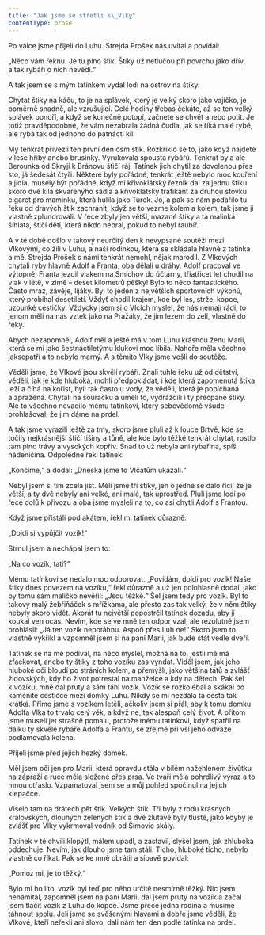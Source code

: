 ```yaml
---
title: "Jak jsme se střetli s\_Vlky"
contentType: prose
---
```


<section>

Po válce jsme přijeli do Luhu. Strejda Prošek nás uvítal a povídal:

„Něco vám řeknu. Je tu plno štik. Štiky už netlučou při povrchu jako dřív, a tak rybáři o nich nevědí.“

A tak jsem se s mým tatínkem vydal lodí na ostrov na štiky.

Chytat štiky na káču, to je na splávek, který je velký skoro jako vajíčko, je poměrně snadně, ale vzrušující. Celé hodiny třebas čekáte, až se ten velký splávek ponoří, a když se konečně potopí, začnete se chvět anebo potit. Je totiž pravděpodobné, že vám nezabrala žádná čudla, jak se říká malé rybě, ale ryba tak od jednoho do patnácti kil.

My tenkrát přivezli ten první den osm štik. Rozkřiklo se to, jako když najdete v lese hřiby anebo brusinky. Vyrukovala spousta rybářů. Tenkrát byla ale Berounka od Skryjí k Bránovu štičí ráj. Tatínek jich chytil za dovolenou přes sto, já šedesát čtyři. Některé byly pořádné, tenkrát ještě nebylo moc kouření a jídla, musely být pořádné, když mi křivoklátský řezník dal za jednu štiku skoro dvě kila škvařenýho sádla a křivoklátský trafikant za druhou stovku cigaret pro maminku, která hulila jako Turek. Jo, a pak se nám podařilo tu řeku od dravých štik zachránit; když se to vezme kolem a kolem, tak jsme ji vlastně zplundrovali. V řece zbyly jen větší, mazané štiky a ta malinká šíhlata, štičí děti, která nikdo nebral, pokud to nebyl raubíř.

A v té době došlo v takový neurčitý den k nevypsané soutěži mezi Vlkovými, co žili v Luhu, a naší rodinkou, která se skládala hlavně z tatínka a mě. Strejda Prošek s námi tenkrát nemohl, nějak marodil. Z Vlkových chytali ryby hlavně Adolf a Franta, oba dělali u dráhy. Adolf pracoval ve výtopně, Franta jezdil vlakem na Smíchov do účtárny, třiatřicet let chodil na vlak v létě, v zimě – deset kilometrů pěšky! Bylo to něco fantastického. Často mráz, závěje, lijáky. Byl to jeden z největších sportovních výkonů, který probíhal desetiletí. Vždyť chodil krajem, kde byl les, strže, kopce, uzounké cestičky. Vždycky jsem si o Vlcích myslel, že nás nemají rádi, to jenom měli na nás vztek jako na Pražáky, že jim lezem do zelí, vlastně do řeky.

Abych nezapomněl, Adolf měl a ještě má v tom Luhu krásnou ženu Marii, která se mi jako šestnáctiletýmu klukovi moc líbila. Nahoře měla všechno jaksepatří a to nebylo marný. A s těmito Vlky jsme vešli do soutěže.

Věděli jsme, že Vlkové jsou skvělí rybáři. Znali tuhle řeku už od dětství, věděli, jak je kde hluboká, mohli předpokládat, i kde která zapomenutá štika leží a číhá na kořist, byli tak často u vody, že věděli, která je popíchaná a zpražená. Chytali na šouračku a uměli to, vydráždili i ty přecpané štiky. Ale to všechno nevadilo mému tatínkovi, který sebevědomě všude prohlašoval, že jim dáme na prdel.

A tak jsme vyrazili ještě za tmy, skoro jsme pluli až k louce Brtvě, kde se točily nejkrásnější štičí tišiny a tůně, ale kde bylo těžké tenkrát chytat, rostlo tam plno trávy a vysokých kopřiv. Snad to už nebyla ani rybařina, spíš nádeničina. Odpoledne řekl tatínek:

„Končíme,“ a dodal: „Dneska jsme to Vlčatům ukázali.“

Nebyl jsem si tím zcela jist. Měli jsme tři štiky, jen o jedné se dalo říci, že je větší, a ty dvě nebyly ani velké, ani malé, tak uprostřed. Pluli jsme lodí po řece dolů k přívozu a oba jsme mysleli na to, co asi chytli Adolf s Frantou.

Když jsme přistáli pod akátem, řekl mi tatínek důrazně:

„Dojdi si vypůjčit vozík!“

Strnul jsem a nechápal jsem to:

„Na co vozík, tati?“

Mému tatínkovi se nedalo moc odporovat. „Povídám, dojdi pro vozík! Naše štiky dnes povezem na vozíku,“ řekl důrazně a už jen polohlasně dodal, jako by tomu sám maličko nevěřil: „Jsou těžké.“ Šel jsem tedy pro vozík. Byl to takový malý žebřiňáček s mřížkama, ale přesto zas tak velký, že v něm štiky nebyly skoro vidět. Akorát tu největší popostrčil tatínek dozadu, aby jí koukal ven ocas. Nevím, kde se ve mně ten odpor vzal, ale rezolutně jsem prohlásil: „Já ten vozík nepotáhnu. Aspoň přes Luh ne!“ Skoro jsem to vlastně vykřikl a vzpomněl jsem si na paní Marii, jak bude stát vedle dveří.

Tatínek se na mě podíval, na něco myslel, možná na to, jestli mě má zfackovat, anebo ty štiky z toho vozíku zas vyndat. Viděl jsem, jak jeho hluboké oči bloudí po stráních kolem, a přemýšlí, jako většina tátů a zvlášť židovských, kdy ho život potrestal na manželce a kdy na dětech. Pak šel k vozíku, mně dal pruty a sám táhl vozík. Vozík se rozkolébal a skákal po kamenité cestičce mezi domky Luhu. Nikdy se mi nezdála ta cesta tak krátká. Přímo jsme s vozíkem letěli, ačkoliv jsem si přál, aby k tomu domku Adolfa Vlka to trvalo celý věk, a když ne, tak alespoň celý život. A přitom jsme museli jet strašně pomalu, protože mému tatínkovi, když spatřil na dálku ty skvělé rybáře Adolfa a Frantu, se zřejmě při vší jeho odvaze podlamovala kolena.

Přijeli jsme před jejich hezký domek.

Měl jsem oči jen pro Marii, která opravdu stála v bílém nažehleném živůtku na zápraží a ruce měla složené přes prsa. Ve tváři měla pohrdlivý výraz a to mnou otřáslo. Vzpamatoval jsem se a můj pohled spočinul na jejich klepačce.

Viselo tam na drátech pět štik. Velkých štik. Tři byly z rodu krásných královských, dlouhých zelených štik a dvě žlutavé byly tlusté, jako kdyby je zvlášť pro Vlky vykrmoval vodník od Šímovic skály.

Tatínek v té chvíli klopýtl, málem upadl, a zastavil, slyšel jsem, jak zhluboka oddechuje. Nevím, jak dlouho jsme tam stáli. Ticho, hluboké ticho, nebylo vlastně co říkat. Pak se ke mně obrátil a sípavě povídal:

„Pomoz mi, je to těžký.“

Bylo mi ho líto, vozík byl teď pro něho určitě nesmírně těžký. Nic jsem nenamítal, zapomněl jsem na paní Marii, dal jsem pruty na vozík a začal jsem tlačit vozík z Luhu do kopce. Jsme přece jedna rodina a musíme táhnout spolu. Jeli jsme se svěšenými hlavami a dobře jsme věděli, že Vlkové, kteří neřekli ani slovo, dali nám ten den podle tatínka na prdel.

</section>
